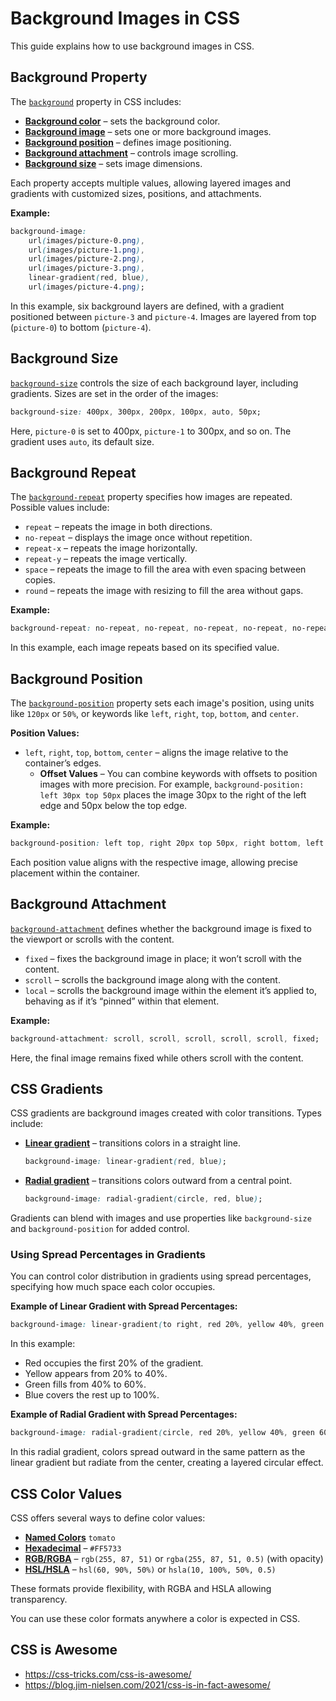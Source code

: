 # Background Images in CSS

This guide explains how to use background images in CSS.

## Background Property

The [`background`](https://developer.mozilla.org/en-US/docs/Web/CSS/background) property in CSS includes:

- **[Background color](https://developer.mozilla.org/en-US/docs/Web/CSS/background-color)** – sets the background color.
- **[Background image](https://developer.mozilla.org/en-US/docs/Web/CSS/background-image)** – sets one or more background images.
- **[Background position](https://developer.mozilla.org/en-US/docs/Web/CSS/background-position)** – defines image positioning.
- **[Background attachment](https://developer.mozilla.org/en-US/docs/Web/CSS/background-attachment)** – controls image scrolling.
- **[Background size](https://developer.mozilla.org/en-US/docs/Web/CSS/background-size)** – sets image dimensions.

Each property accepts multiple values, allowing layered images and gradients with customized sizes, positions, and attachments.

**Example:**

```css
background-image: 
    url(images/picture-0.png),
    url(images/picture-1.png),
    url(images/picture-2.png),
    url(images/picture-3.png),
    linear-gradient(red, blue),
    url(images/picture-4.png);
```

In this example, six background layers are defined, with a gradient positioned between `picture-3` and `picture-4`. Images are layered from top (`picture-0`) to bottom (`picture-4`).

## Background Size

[`background-size`](https://developer.mozilla.org/en-US/docs/Web/CSS/background-size) controls the size of each background layer, including gradients. Sizes are set in the order of the images:

```css
background-size: 400px, 300px, 200px, 100px, auto, 50px;
```

Here, `picture-0` is set to 400px, `picture-1` to 300px, and so on. The gradient uses `auto`, its default size.

## Background Repeat

The [`background-repeat`](https://developer.mozilla.org/en-US/docs/Web/CSS/background-repeat) property specifies how images are repeated. Possible values include:

- `repeat` – repeats the image in both directions.
- `no-repeat` – displays the image once without repetition.
- `repeat-x` – repeats the image horizontally.
- `repeat-y` – repeats the image vertically.
- `space` – repeats the image to fill the area with even spacing between copies.
- `round` – repeats the image with resizing to fill the area without gaps.

**Example:**

```css
background-repeat: no-repeat, no-repeat, no-repeat, no-repeat, no-repeat, repeat;
```

In this example, each image repeats based on its specified value.

## Background Position

The [`background-position`](https://developer.mozilla.org/en-US/docs/Web/CSS/background-position) property sets each image's position, using units like `120px` or `50%`, or keywords like `left`, `right`, `top`, `bottom`, and `center`.

**Position Values:**

- `left`, `right`, `top`, `bottom`, `center` – aligns the image relative to the container’s edges.
  - **Offset Values** – You can combine keywords with offsets to position images with more precision. For example, `background-position: left 30px top 50px` places the image 30px to the right of the left edge and 50px below the top edge.

**Example:**

```css
background-position: left top, right 20px top 50px, right bottom, left bottom, center, center;
```

Each position value aligns with the respective image, allowing precise placement within the container.

## Background Attachment

[`background-attachment`](https://developer.mozilla.org/en-US/docs/Web/CSS/background-attachment) defines whether the background image is fixed to the viewport or scrolls with the content.

- `fixed` – fixes the background image in place; it won’t scroll with the content.
- `scroll` – scrolls the background image along with the content.
- `local` – scrolls the background image within the element it’s applied to, behaving as if it’s “pinned” within that element.

**Example:**

```css
background-attachment: scroll, scroll, scroll, scroll, scroll, fixed;
```

Here, the final image remains fixed while others scroll with the content.

## CSS Gradients

CSS gradients are background images created with color transitions. Types include:

- **[Linear gradient](https://developer.mozilla.org/en-US/docs/Web/CSS/linear-gradient)** – transitions colors in a straight line.
  ```css
  background-image: linear-gradient(red, blue);
  ```
- **[Radial gradient](https://developer.mozilla.org/en-US/docs/Web/CSS/radial-gradient)** – transitions colors outward from a central point.
  ```css
  background-image: radial-gradient(circle, red, blue);
  ```

Gradients can blend with images and use properties like `background-size` and `background-position` for added control.

### Using Spread Percentages in Gradients

You can control color distribution in gradients using spread percentages, specifying how much space each color occupies.

**Example of Linear Gradient with Spread Percentages:**

```css
background-image: linear-gradient(to right, red 20%, yellow 40%, green 60%, blue 100%);
```

In this example:
- Red occupies the first 20% of the gradient.
- Yellow appears from 20% to 40%.
- Green fills from 40% to 60%.
- Blue covers the rest up to 100%.

**Example of Radial Gradient with Spread Percentages:**

```css
background-image: radial-gradient(circle, red 20%, yellow 40%, green 60%, blue 100%);
```

In this radial gradient, colors spread outward in the same pattern as the linear gradient but radiate from the center, creating a layered circular effect.

## CSS Color Values

CSS offers several ways to define color values:

- **[Named Colors](https://developer.mozilla.org/en-US/docs/Web/CSS/named-color)** `tomato`
- **[Hexadecimal](https://developer.mozilla.org/en-US/docs/Web/CSS/color_value#Hex_colors)** – `#FF5733`
- **[RGB/RGBA](https://developer.mozilla.org/en-US/docs/Web/CSS/color_value#RGB_colors)** – `rgb(255, 87, 51)` or `rgba(255, 87, 51, 0.5)` (with opacity)
- **[HSL/HSLA](https://developer.mozilla.org/en-US/docs/Web/CSS/color_value#HSL_colors)** – `hsl(60, 90%, 50%)` or `hsla(10, 100%, 50%, 0.5)`

These formats provide flexibility, with RGBA and HSLA allowing transparency.

You can use these color formats anywhere a color is expected in CSS. 

## CSS is Awesome
- https://css-tricks.com/css-is-awesome/
- https://blog.jim-nielsen.com/2021/css-is-in-fact-awesome/